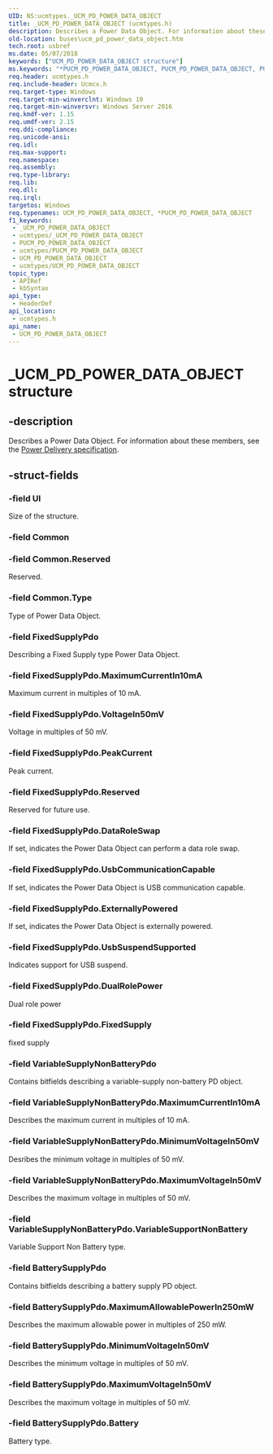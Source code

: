 ```yaml
---
UID: NS:ucmtypes._UCM_PD_POWER_DATA_OBJECT
title: _UCM_PD_POWER_DATA_OBJECT (ucmtypes.h)
description: Describes a Power Data Object. For information about these members, see the Power Delivery specification.
old-location: buses\ucm_pd_power_data_object.htm
tech.root: usbref
ms.date: 05/07/2018
keywords: ["UCM_PD_POWER_DATA_OBJECT structure"]
ms.keywords: "*PUCM_PD_POWER_DATA_OBJECT, PUCM_PD_POWER_DATA_OBJECT, PUCM_PD_POWER_DATA_OBJECT union pointer [Buses], UCM_PD_POWER_DATA_OBJECT, UCM_PD_POWER_DATA_OBJECT union [Buses], _UCM_PD_POWER_DATA_OBJECT, buses.ucm_pd_power_data_object, ucmtypes/PUCM_PD_POWER_DATA_OBJECT, ucmtypes/UCM_PD_POWER_DATA_OBJECT"
req.header: ucmtypes.h
req.include-header: Ucmcx.h
req.target-type: Windows
req.target-min-winverclnt: Windows 10
req.target-min-winversvr: Windows Server 2016
req.kmdf-ver: 1.15
req.umdf-ver: 2.15
req.ddi-compliance: 
req.unicode-ansi: 
req.idl: 
req.max-support: 
req.namespace: 
req.assembly: 
req.type-library: 
req.lib: 
req.dll: 
req.irql: 
targetos: Windows
req.typenames: UCM_PD_POWER_DATA_OBJECT, *PUCM_PD_POWER_DATA_OBJECT
f1_keywords:
 - _UCM_PD_POWER_DATA_OBJECT
 - ucmtypes/_UCM_PD_POWER_DATA_OBJECT
 - PUCM_PD_POWER_DATA_OBJECT
 - ucmtypes/PUCM_PD_POWER_DATA_OBJECT
 - UCM_PD_POWER_DATA_OBJECT
 - ucmtypes/UCM_PD_POWER_DATA_OBJECT
topic_type:
 - APIRef
 - kbSyntax
api_type:
 - HeaderDef
api_location:
 - ucmtypes.h
api_name:
 - UCM_PD_POWER_DATA_OBJECT
---
```


# _UCM_PD_POWER_DATA_OBJECT structure


## -description

Describes a Power Data Object. For information about these members, see the <a href="https://www.usb.org/documents?search=&tid_2%5B0%5D=40&items_per_page=50">Power Delivery specification</a>.

## -struct-fields

### -field Ul

Size of the structure.

### -field Common

### -field Common.Reserved

Reserved.

### -field Common.Type

Type of Power Data Object.

### -field FixedSupplyPdo

Describing a Fixed Supply type Power Data Object.

### -field FixedSupplyPdo.MaximumCurrentIn10mA

Maximum current in multiples of 10 mA.

### -field FixedSupplyPdo.VoltageIn50mV

Voltage in multiples of 50 mV.

### -field FixedSupplyPdo.PeakCurrent

Peak current.

### -field FixedSupplyPdo.Reserved

Reserved for future use.

### -field FixedSupplyPdo.DataRoleSwap

If set, indicates the Power Data Object can perform a data role swap.

### -field FixedSupplyPdo.UsbCommunicationCapable

If set, indicates the Power Data Object is USB communication capable.

### -field FixedSupplyPdo.ExternallyPowered

If set, indicates the Power Data Object is externally powered.

### -field FixedSupplyPdo.UsbSuspendSupported

Indicates support for USB suspend.

### -field FixedSupplyPdo.DualRolePower

Dual role power

### -field FixedSupplyPdo.FixedSupply

fixed supply

### -field VariableSupplyNonBatteryPdo

Contains bitfields describing a variable-supply non-battery PD object.

### -field VariableSupplyNonBatteryPdo.MaximumCurrentIn10mA

Describes the maximum current in multiples of 10 mA.

### -field VariableSupplyNonBatteryPdo.MinimumVoltageIn50mV

Desribes the minimum voltage in multiples of 50 mV.

### -field VariableSupplyNonBatteryPdo.MaximumVoltageIn50mV

Describes the maximum voltage in multiples of 50 mV.

### -field VariableSupplyNonBatteryPdo.VariableSupportNonBattery

Variable Support Non Battery type.

### -field BatterySupplyPdo

Contains bitfields describing a battery supply PD object.

### -field BatterySupplyPdo.MaximumAllowablePowerIn250mW

Describes the maximum allowable power in multiples of 250 mW.

### -field BatterySupplyPdo.MinimumVoltageIn50mV

Describes the minimum voltage in multiples of 50 mV.

### -field BatterySupplyPdo.MaximumVoltageIn50mV

Describes the maximum voltage in multiples of 50 mV.

### -field BatterySupplyPdo.Battery

Battery type.

